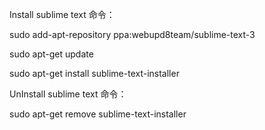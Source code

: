 Install sublime text 命令：

sudo add-apt-repository ppa:webupd8team/sublime-text-3

sudo apt-get update

sudo apt-get install sublime-text-installer

UnInstall sublime text 命令：

sudo apt-get remove sublime-text-installer

